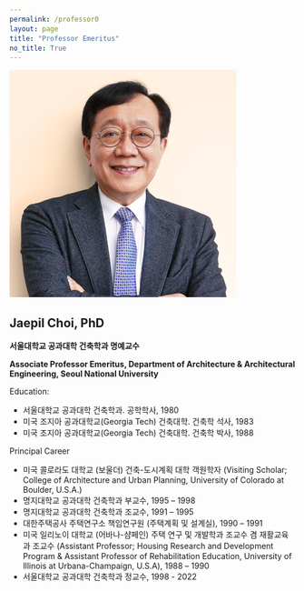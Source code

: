 ```yaml
---
permalink: /professor0
layout: page
title: "Professor Emeritus"
no_title: True
---
```

 <style>
  img[src$="#avatar"] {
    display: block;
    margin: 0 auto;
    height: 250px; width: auto;
    border-radius: 50%;
    max-height: 50%;
  }
</style>
![Avatar](avatar-icon-jpchoi.png#avatar)

## Jaepil Choi, PhD
__서울대학교 공과대학 건축학과 명예교수__

__Associate Professor Emeritus, Department of Architecture & Architectural Engineering, Seoul National University__

Education:
* 서울대학교 공과대학 건축학과. 공학학사, 1980
* 미국 조지아 공과대학교(Georgia Tech) 건축대학. 건축학 석사, 1983
* 미국 조지아 공과대학교(Georgia Tech) 건축대학. 건축학 박사, 1988

Principal Career
* 미국 콜로라도 대학교 (보울더) 건축-도시계획 대학 객원학자
  (Visiting Scholar; College of Architecture and Urban Planning, University of Colorado at Boulder, U.S.A.)
* 명지대학교 공과대학 건축학과 부교수, 1995 – 1998
* 명지대학교 공과대학 건축학과 조교수, 1991 – 1995
* 대한주택공사 주택연구소 책임연구원 (주택계획 및 설계실), 1990 – 1991
* 미국 일리노이 대학교 (어바나-샴페인) 주택 연구 및 개발학과 조교수 겸 재활교육과 조교수
  (Assistant Professor; Housing Research and Devel­opment Program & Assistant Professor of Rehabilitation Education,
  Uni­versity of Illinois at Urbana-Champaign, U.S.A), 1988 – 1990
* 서울대학교 공과대학 건축학과 정교수, 1998 - 2022
  
